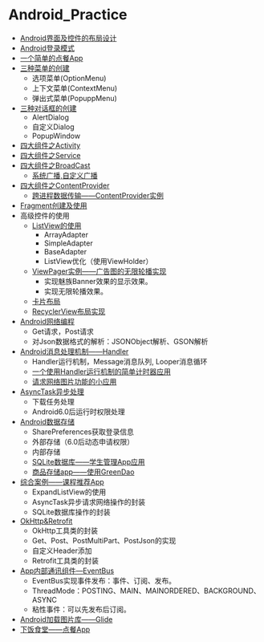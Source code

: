 # Android_Practice

* [Android界面及控件的布局设计](UIApp/)
* [Android登录模式](LaunchMode/)
* [一个简单的点餐App](Wm_app/)
* [三种菜单的创建](Wm_app/)
  * 选项菜单(OptionMenu)
  * 上下文菜单(ContextMenu)
  * 弹出式菜单(PopuppMenu)
* [三种对话框的创建](DialogApp/)
  * AlertDialog
  * 自定义Dialog
  * PopupWindow
* [四大组件之Activity](ActivityLife/)
* [四大组件之Service](ServiceSolution/)
* [四大组件之BroadCast](BroadcastTest/)
  * [系统广播,自定义广播](BroadDemo/)
* [四大组件之ContentProvider](myContentProvider/)
  * [跨进程数据传输——ContentProvider实例](ContentProvider/)
* [Fragment创建及使用](FragmentTest/)
* 高级控件的使用
    * [ListView的使用](ListViewApp/)
      * ArrayAdapter
      * SimpleAdapter
      * BaseAdapter
      * ListView优化（使用ViewHolder）
    * [ViewPager实例——广告图的无限轮播实现](ViewPagerApp/)
      * 实现魅族Banner效果的显示效果。
      * 实现无限轮播效果。
    * [卡片布局](Cardapp/)
    * [RecyclerView布局实现](RecyclerViewApp/)
* [Android网络编程](NetworkApp/)
  * Get请求，Post请求
  * 对Json数据格式的解析：JSONObject解析、GSON解析
* [Android消息处理机制——Handler](HandlerApp/)
  * Handler运行机制，Message消息队列,  Looper消息循环
  * [一个使用Handler运行机制的简单计时器应用](TimeApp/)
  * [请求网络图片功能的小应用](ImageApp/)
* [AsyncTask异步处理](HandlerApp/)
  * 下载任务处理
  * Android6.0后运行时权限处理
* [Android数据存储](DataStoreApp/)
  * SharePreferences获取登录信息
  * 外部存储（6.0后动态申请权限）
  * 内部存储
  * [SQLite数据库——学生管理App应用](StudentAppp/)
  * [商品存储app——使用GreenDao](StoreApp/)
* [综合案例——课程推荐App](CourseApp/) 
  * ExpandListView的使用
  * AsyncTask异步请求网络操作的封装
  * SQLite数据库操作的封装
* [OkHttp&Retrofit](OkhttpApp/) 
  * OkHttp工具类的封装
  * Get、Post、PostMultiPart、PostJson的实现
  * 自定义Header添加
  * Retrofit工具类的封装
* [App内部通讯组件—EventBus](EventBusApp/) 
  * EventBus实现事件发布：事件、订阅、发布。
  * ThreadMode：POSTING、MAIN、MAINORDERED、BACKGROUND、ASYNC
  * 粘性事件：可以先发布后订阅。
* [Android加载图片库——Glide](LoadImageApp/) 
* [下饭食堂——点餐App](RestApp/) 

